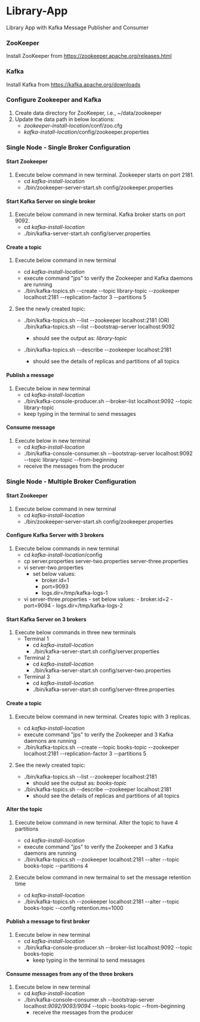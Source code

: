 # Library-App
Library App with Kafka Message Publisher and Consumer

### ZooKeeper
Install ZooKeeper from https://zookeeper.apache.org/releases.html

### Kafka
Install Kafka from https://kafka.apache.org/downloads

### Configure Zookeeper and Kafka
1. Create data directory for ZooKeeper, i.e., ~/data/zookeeper
2. Update the data path in below locations:
    - _zookeeper-install-location_/conf/zoo.cfg
    - _kafka-install-location_/config/zookeeper.properties
    
### Single Node - Single Broker Configuration

#### Start Zookeeper
1. Execute below command in new terminal. Zookeeper starts on port 2181.
    - cd _kafka-install-location_
    - ./bin/zookeeper-server-start.sh config/zookeeper.properties

#### Start Kafka Server on single broker
1. Execute below command in new terminal. Kafka broker starts on port 9092.
    - cd _kafka-install-location_
    - ./bin/kafka-server-start.sh config/server.properties

#### Create a topic
1. Execute below command in new terminal
    - cd _kafka-install-location_
    - execute command "jps" to verify the Zookeeper and Kafka daemons are running
    - ./bin/kafka-topics.sh --create --topic library-topic --zookeeper localhost:2181 --replication-factor 3 --partitions 5 
    
2. See the newly created topic:
    - ./bin/kafka-topics.sh --list --zookeeper localhost:2181 
        (OR) 
      ./bin/kafka-topics.sh --list --bootstrap-server localhost:9092
        - should see the output as: _library-topic_
    
    - ./bin/kafka-topics.sh --describe --zookeeper localhost:2181
        - should see the details of replicas and partitions of all topics
        
#### Publish a message
1. Execute below in new terminal
    - cd _kafka-install-location_
    - ./bin/kafka-console-producer.sh --broker-list localhost:9092 --topic library-topic
    - keep typing in the terminal to send messages
    
#### Consume message
1. Execute below in new terminal
    - cd _kafka-install-location_
    - ./bin/kafka-console-consumer.sh --bootstrap-server localhost:9092 --topic library-topic --from-beginning
    - receive the messages from the producer
    
### Single Node - Multiple Broker Configuration

#### Start Zookeeper
1. Execute below command in new terminal
    - cd _kafka-install-location_
    - ./bin/zookeeper-server-start.sh config/zookeeper.properties

#### Configure Kafka Server with 3 brokers
1. Execute below commands in new terminal
    - cd _kafka-install-location_/config
    - cp server.properties server-two.properties server-three.properties
    - vi server-two.properties
        - set below values:
            - broker.id=1
            - port=9093
            - logs.dir=/tmp/kafka-logs-1
    - vi server-three.properties
            - set below values:
                - broker.id=2
                - port=9094
                - logs.dir=/tmp/kafka-logs-2

#### Start Kafka Server on 3 brokers
1. Execute below commands in three new terminals
    - Terminal 1
        - cd _kafka-install-location_
        - ./bin/kafka-server-start.sh config/server.properties
    - Terminal 2
        - cd _kafka-install-location_
        - ./bin/kafka-server-start.sh config/server-two.properties
    - Terminal 3
        - cd _kafka-install-location_
        - ./bin/kafka-server-start.sh config/server-three.properties

#### Create a topic 
1. Execute below command in new terminal. Creates topic with 3 replicas.
    - cd _kafka-install-location_
    - execute command "jps" to verify the Zookeeper and 3 Kafka daemons are running
    - ./bin/kafka-topics.sh --create --topic books-topic --zookeeper localhost:2181 --replication-factor 3 --partitions 5
    
2. See the newly created topic:
    - ./bin/kafka-topics.sh --list --zookeeper localhost:2181
        - should see the output as: _books-topic_
    - ./bin/kafka-topics.sh --describe --zookeeper localhost:2181
        - should see the details of replicas and partitions of all topics

#### Alter the topic 
1. Execute below command in new terminal. Alter the topic to have 4 partitions
    - cd _kafka-install-location_
    - execute command "jps" to verify the Zookeeper and 3 Kafka daemons are running
    - ./bin/kafka-topics.sh --zookeeper localhost:2181 --alter --topic books-topic --partitions 4 

2. Execute below command in new termainal to set the message retention time
    - cd _kafka-install-location_
    - ./bin/kafka-topics.sh --zookeeper localhost:2181 --alter --topic books-topic --config retention.ms=1000
    
#### Publish a message to first broker
1. Execute below in new terminal
    - cd _kafka-install-location_
    - ./bin/kafka-console-producer.sh --broker-list localhost:9092 --topic books-topic
        - keep typing in the terminal to send messages
    
#### Consume messages from any of the three brokers
1. Execute below in new terminal
    - cd _kafka-install-location_
    - ./bin/kafka-console-consumer.sh --bootstrap-server localhost:_9092/9093/9094_ --topic books-topic --from-beginning
        - receive the messages from the producer